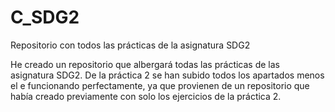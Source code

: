 # C_SDG2
Repositorio con todos las prácticas de la asignatura SDG2

He creado un repositorio que albergará todas las prácticas de las asignatura SDG2. De la práctica 2 se han subido todos los
apartados menos el e funcionando perfectamente, ya que provienen de un repositorio que había creado previamente con solo los 
ejercicios de la práctica 2.
